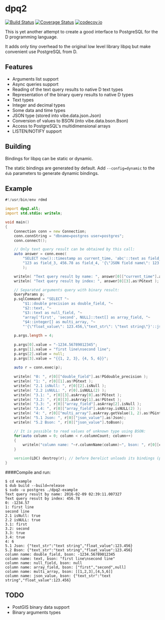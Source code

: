 ﻿dpq2
====
[![Build Status](https://travis-ci.org/denizzzka/dpq2.svg?branch=master)](https://travis-ci.org/denizzzka/dpq2)
[![Coverage Status](https://coveralls.io/repos/denizzzka/dpq2/badge.svg?branch=master)](https://coveralls.io/r/denizzzka/dpq2)
[![codecov.io](https://codecov.io/github/denizzzka/dpq2/coverage.svg?branch=master)](https://codecov.io/github/denizzzka/dpq2)

This is yet another attempt to create a good interface to PostgreSQL for the 
D programming language.

It adds only tiny overhead to the original low level library libpq but
make convenient use PostgreSQL from D.


Features
--------

* Arguments list support
* Async queries support
* Reading of the text query results to native D text types
* Representation of the binary query results to native D types
 * Text types
 * Integer and decimal types
 * Some data and time types
 * JSON type (stored into vibe.data.json.Json)
* Conversion of values to BSON (into vibe.data.bson.Bson)
* Access to PostgreSQL's multidimensional arrays
* LISTEN/NOTIFY support

Building
--------

Bindings for libpq can be static or dynamic.

The static bindings are generated by default. Add `--config=dynamic`
to the `dub` parameters to generate dynamic bindings.

Example
-------
```D
#!/usr/bin/env rdmd

import dpq2.all;
import std.stdio: writeln;

void main()
{
    Connection conn = new Connection;
    conn.connString = "dbname=postgres user=postgres";
    conn.connect();

    // Only text query result can be obtained by this call:
    auto answer = conn.exec(
        "SELECT now()::timestamp as current_time, 'abc'::text as field_name, "~
        "123 as field_3, 456.78 as field_4, '{\"JSON field name\": 123.456}'::json"
        );

    writeln( "Text query result by name: ", answer[0]["current_time"].as!PGtext );
    writeln( "Text query result by index: ", answer[0][3].as!PGtext );

    // Separated arguments query with binary result:
    QueryParams p;
    p.sqlCommand = "SELECT "~
        "$1::double precision as double_field, "~
        "$2::text, "~
        "$3::text as null_field, "~
        "array['first', 'second', NULL]::text[] as array_field, "~
        "$4::integer[] as multi_array, "~
        "'{\"float_value\": 123.456,\"text_str\": \"text string\"}'::json as json_value";
    
    p.args.length = 4;
    
    p.args[0].value = "-1234.56789012345";
    p.args[1].value = "first line\nsecond line";
    p.args[2].value = null;
    p.args[3].value = "{{1, 2, 3}, {4, 5, 6}}";
    
    auto r = conn.exec(p);
    
    writeln( "0: ", r[0]["double_field"].as!PGdouble_precision );
    writeln( "1: ", r[0][1].as!PGtext );
    writeln( "2.1 isNull: ", r[0][2].isNull );
    writeln( "2.2 isNULL: ", r[0].isNULL(2) );
    writeln( "3.1: ", r[0][3].asArray[0].as!PGtext );
    writeln( "3.2: ", r[0][3].asArray[1].as!PGtext );
    writeln( "3.3: ", r[0]["array_field"].asArray[2].isNull );
    writeln( "3.4: ", r[0]["array_field"].asArray.isNULL(2) );
    writeln( "4: ", r[0]["multi_array"].asArray.getValue(1, 2).as!PGinteger );
    writeln( "5.1 Json: ", r[0]["json_value"].as!Json);
    writeln( "5.2 Bson: ", r[0]["json_value"].toBson);

    // It is possible to read values of unknown type using BSON:
    for(auto column = 0; column < r.columnCount; column++)
    {
        writeln("column name: "~r.columnName(column)~", bson: ", r[0][column].toBson);
    }

    version(LDC) destroy(r); // before Derelict unloads its bindings (prevents SIGSEGV)
}
```
####Compile and run:
```
$ cd example
$ dub build --build=release
$ sudo -u postgres ./dpq2-example
Text query result by name: 2016-02-09 02:39:11.007327
Text query result by index: 456.78
0: -1234.57
1: first line
second line
2.1 isNull: true
2.2 isNULL: true
3.1: first
3.2: second
3.3: true
3.4: true
4: 6
5.1 Json: {"text_str":"text string","float_value":123.456}
5.2 Bson: {"text_str":"text string","float_value":123.456}
column name: double_field, bson: -1234.56789012345
column name: text, bson: "first line\nsecond line"
column name: null_field, bson: null
column name: array_field, bson: ["first","second",null]
column name: multi_array, bson: [[1,2,3],[4,5,6]]
column name: json_value, bson: {"text_str":"text string","float_value":123.456}
```

TODO
----

* PostGIS binary data support
* Binary arguments types

